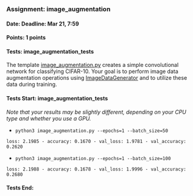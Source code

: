 ### Assignment: image_augmentation
#### Date: Deadline: Mar 21, 7:59
#### Points: 1 points
#### Tests: image_augmentation_tests

The template [image_augmentation.py](https://github.com/ufal/npfl114/tree/master/labs/04/image_augmentation.py)
creates a simple convolutional network for classifying CIFAR-10.
Your goal is to perform image data augmentation operations using
[ImageDataGenerator](https://www.tensorflow.org/api_docs/python/tf/keras/preprocessing/image/ImageDataGenerator)
and to utilize these data during training.

#### Tests Start: image_augmentation_tests
_Note that your results may be slightly different, depending on your CPU type and whether you use a GPU._
- `python3 image_augmentation.py --epochs=1 --batch_size=50`
```
loss: 2.1985 - accuracy: 0.1670 - val_loss: 1.9781 - val_accuracy: 0.2620
```
- `python3 image_augmentation.py --epochs=1 --batch_size=100`
```
loss: 2.1988 - accuracy: 0.1678 - val_loss: 1.9996 - val_accuracy: 0.2680
```
#### Tests End:
